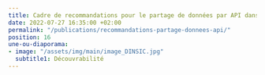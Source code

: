 ```yaml
---
title: Cadre de recommandations pour le partage de données par API dans l’administration
date: 2022-07-27 16:35:00 +02:00
permalink: "/publications/recommandations-partage-donnees-api/"
position: 16
une-ou-diaporama:
- image: "/assets/img/main/image_DINSIC.jpg"
  subtitle1: Découvrabilité
---
```


